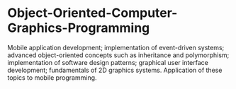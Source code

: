 # Object-Oriented-Computer-Graphics-Programming
Mobile application development; implementation of event-driven systems; advanced object-oriented concepts such as inheritance and polymorphism; implementation of software design patterns; graphical user interface development; fundamentals of 2D graphics systems. Application of these topics to mobile programming.
